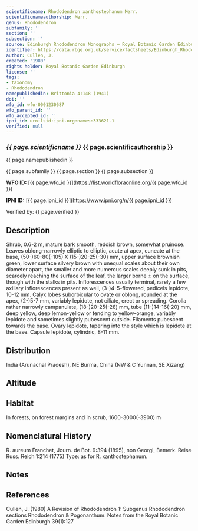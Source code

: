 ```yaml
---
scientificname: Rhododendron xanthostephanum Merr.
scientificnameauthorship: Merr.
genus: Rhododendron
subfamily: ''
section: ''
subsection: ''
source: Edinburgh Rhododendron Monographs – Royal Botanic Garden Edinburgh
identifier: https://data.rbge.org.uk/service/factsheets/Edinburgh_Rhododendron_Monographs.xhtml
author: Cullen, J.
created: '1980'
rights holder: Royal Botanic Garden Edinburgh
license: ''
tags:
- taxonomy
- Rhododendron
namepublishedin: Brittonia 4:148 (1941)
doi: ''
wfo_id: wfo-0001230687
wfo_parent_id: ''
wfo_accepted_id: ''
ipni_id: urn:lsid:ipni.org:names:333621-1
verified: null
---
```

### _{{ page.scientificname }}_ {{ page.scientificauthorship }}
 {{ page.namepublishedin }}

{{ page.subfamily }} {{ page.section }} {{ page.subsection }}

**WFO ID:** [{{ page.wfo_id }}](https://list.worldfloraonline.org/{{ page.wfo_id }})

**IPNI ID:** [{{ page.ipni_id }}](https://www.ipni.org/n/{{ page.ipni_id }})

Verified by: {{ page.verified }}



## Description
Shrub, 0.6-2 m, mature bark smooth, reddish brown, somewhat pruinose. Leaves oblong-narrowly elliptic to elliptic, acute at apex, cuneate at the base, (50-)60-80(-105) X (15-)20-25(-30) mm, upper surface brownish green, lower surface silvery brown with unequal scales about their own diameter apart, the smaller and more numerous scales deeply sunk in pits, scarcely reaching the surface of the leaf, the larger borne ± on the surface, though with the stalks in pits. Inflorescences usually terminal, rarely a few axillary inflorescences present as well, (3-)4-5-fIowered, pedicels lepidote, 10-12 mm. Calyx lobes suborbicular to ovate or oblong, rounded at the apex, (2-)5-7 mm, variably lepidote, not ciliate, erect or spreading. Corolla rather narrowly campanulate, (18-)20-25(-28) mm, tube (11-)14-16(-20) mm, deep yellow, deep lemon-yellow or tending to yellow-orange, variably lepidote and sometimes slightly pubescent outside. Filaments pubescent towards the base. Ovary lepidote, tapering into the style which is lepidote at the base. Capsule lepidote, cylindric, 8-11 mm.

## Distribution
India (Arunachal Pradesh), NE Burma, China (NW & C Yunnan, SE Xizang)

## Altitude


## Habitat
In forests, on forest margins and in scrub, 1600-3000(-3900) m

## Nomenclatural History
R. aureum Franchet, Journ. de Bot. 9:394 (1895), non Georgi, Bemerk. Reise Russ. Reich 1:214 (1775) Type: as for R. xanthostephanum.
                       
## Notes


## References

Cullen, J. (1980) A Revision of Rhododendron 1: Subgenus Rhododendron sections Rhododendron & Pogonanthum. Notes from the Royal Botanic Garden Edinburgh 39(1):127
